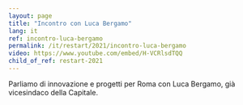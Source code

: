 ```yaml
---
layout: page
title: "Incontro con Luca Bergamo"
lang: it
ref: incontro-luca-bergamo
permalink: /it/restart/2021/incontro-luca-bergamo
video: https://www.youtube.com/embed/H-VCRlsdTQQ
child_of_ref: restart-2021
---
```


Parliamo di innovazione e progetti per Roma con Luca Bergamo, già vicesindaco della Capitale.
